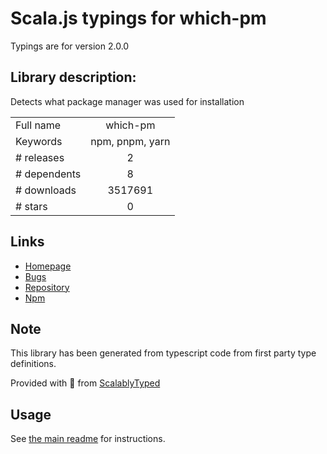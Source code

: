 
# Scala.js typings for which-pm

Typings are for version 2.0.0

## Library description:
Detects what package manager was used for installation

|                    |                 |
| ------------------ | :-------------: |
| Full name          | which-pm |
| Keywords           | npm, pnpm, yarn |
| # releases         | 2 |
| # dependents       | 8 |
| # downloads        | 3517691 |
| # stars            | 0 |

## Links
- [Homepage](https://github.com/zkochan/packages#readme)
- [Bugs](https://github.com/zkochan/packages/labels/package%3A%20which-pm)
- [Repository](https://github.com/zkochan/packages)
- [Npm](https://www.npmjs.com/package/which-pm)
    


## Note
This library has been generated from typescript code from first party type definitions.

Provided with :purple_heart: from [ScalablyTyped](https://github.com/oyvindberg/ScalablyTyped)

## Usage
See [the main readme](../../readme.md) for instructions.


